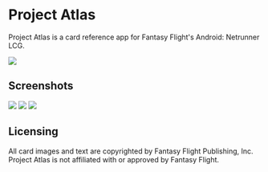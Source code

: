 Project Atlas
=============

Project Atlas is a card reference app for Fantasy Flight's Android: Netrunner LCG.

![](https://raw.githubusercontent.com/yonbergman/project-atlas/master/screenshots/atlas.gif)


Screenshots
------------
![](https://raw.githubusercontent.com/yonbergman/project-atlas/master/screenshots/screen-1.png) ![](https://raw.githubusercontent.com/yonbergman/project-atlas/master/screenshots/screen-2.png) ![](https://raw.githubusercontent.com/yonbergman/project-atlas/master/screenshots/screen-3.png)


Licensing
-----------
All card images and text are copyrighted by Fantasy Flight Publishing, Inc. Project Atlas is not affiliated with or approved by Fantasy Flight.
